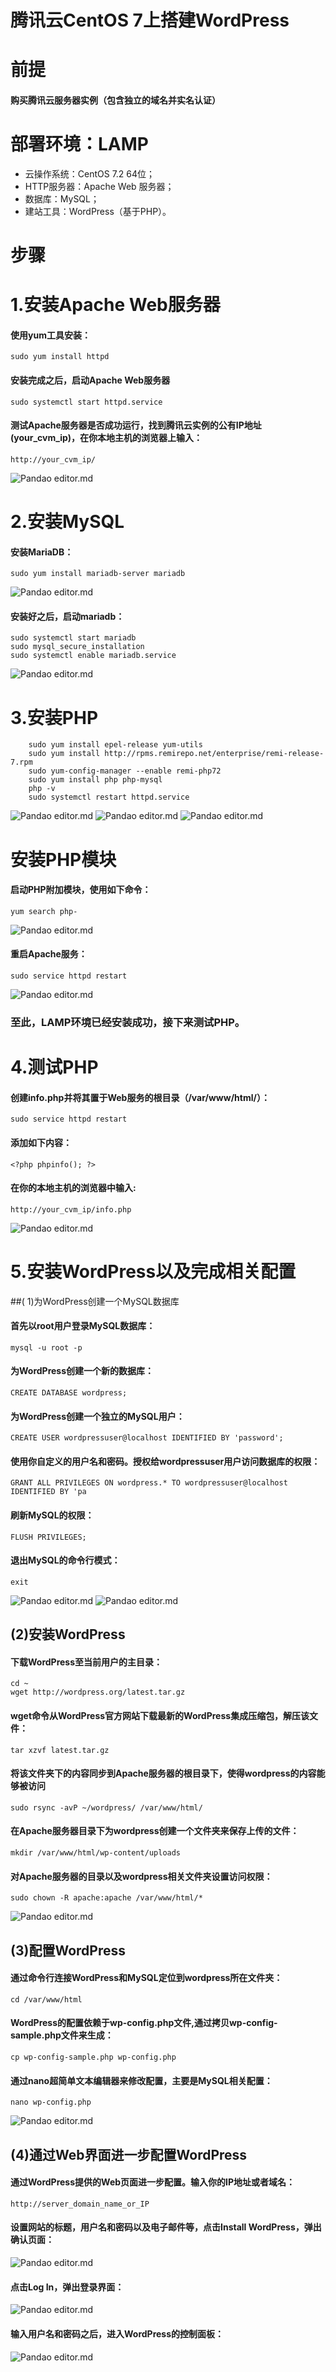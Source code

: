# 腾讯云CentOS 7上搭建WordPress# 前提#### 购买腾讯云服务器实例（包含独立的域名并实名认证）# 部署环境：LAMP- 云操作系统：CentOS 7.2 64位；- HTTP服务器：Apache Web 服务器；- 数据库：MySQL；- 建站工具：WordPress（基于PHP）。# 步骤# 1.安装Apache Web服务器#### 使用yum工具安装：	sudo yum install httpd#### 安装完成之后，启动Apache Web服务器	sudo systemctl start httpd.service#### 测试Apache服务器是否成功运行，找到腾讯云实例的公有IP地址(your_cvm_ip)，在你本地主机的浏览器上输入：	http://your_cvm_ip/![Pandao editor.md](1.png)# 2.安装MySQL#### 安装MariaDB：	sudo yum install mariadb-server mariadb![Pandao editor.md](test2/2.png)#### 安装好之后，启动mariadb：	sudo systemctl start mariadb	sudo mysql_secure_installation	sudo systemctl enable mariadb.service![Pandao editor.md](test2/3.png)# 3.安装PHP        sudo yum install epel-release yum-utils        sudo yum install http://rpms.remirepo.net/enterprise/remi-release-7.rpm		sudo yum-config-manager --enable remi-php72		sudo yum install php php-mysql		php -v		sudo systemctl restart httpd.service![Pandao editor.md](test2/4-1.png)![Pandao editor.md](test2/4-2.png)
![Pandao editor.md](test2/4-3.png)# 安装PHP模块#### 启动PHP附加模块，使用如下命令：	yum search php-![Pandao editor.md](test2/5.png)#### 重启Apache服务：	sudo service httpd restart![Pandao editor.md](test2/6.png)### 至此，LAMP环境已经安装成功，接下来测试PHP。# 4.测试PHP#### 创建info.php并将其置于Web服务的根目录（/var/www/html/）：	sudo service httpd restart#### 添加如下内容：	<?php phpinfo(); ?>#### 在你的本地主机的浏览器中输入:	http://your_cvm_ip/info.php![Pandao editor.md](test2/7.png)# 5.安装WordPress以及完成相关配置##( 1)为WordPress创建一个MySQL数据库#### 首先以root用户登录MySQL数据库：	mysql -u root -p#### 为WordPress创建一个新的数据库：	CREATE DATABASE wordpress;#### 为WordPress创建一个独立的MySQL用户：	CREATE USER wordpressuser@localhost IDENTIFIED BY 'password';#### 使用你自定义的用户名和密码。授权给wordpressuser用户访问数据库的权限：	GRANT ALL PRIVILEGES ON wordpress.* TO wordpressuser@localhost IDENTIFIED BY 'pa#### 刷新MySQL的权限：	FLUSH PRIVILEGES;#### 退出MySQL的命令行模式：	exit![Pandao editor.md](test2/8-1.png)![Pandao editor.md](test2/8-2.png)## (2)安装WordPress#### 下载WordPress至当前用户的主目录：	cd ~	wget http://wordpress.org/latest.tar.gz#### wget命令从WordPress官方网站下载最新的WordPress集成压缩包，解压该文件：	tar xzvf latest.tar.gz#### 将该文件夹下的内容同步到Apache服务器的根目录下，使得wordpress的内容能够被访问	sudo rsync -avP ~/wordpress/ /var/www/html/#### 在Apache服务器目录下为wordpress创建一个文件夹来保存上传的文件：	mkdir /var/www/html/wp-content/uploads#### 对Apache服务器的目录以及wordpress相关文件夹设置访问权限：	sudo chown -R apache:apache /var/www/html/*![Pandao editor.md](test2/9.png)## (3)配置WordPress#### 通过命令行连接WordPress和MySQL定位到wordpress所在文件夹：	cd /var/www/html#### WordPress的配置依赖于wp-config.php文件,通过拷贝wp-config-sample.php文件来生成：	cp wp-config-sample.php wp-config.php#### 通过nano超简单文本编辑器来修改配置，主要是MySQL相关配置：	nano wp-config.php![Pandao editor.md](test2/10.png)## (4)通过Web界面进一步配置WordPress#### 通过WordPress提供的Web页面进一步配置。输入你的IP地址或者域名：	http://server_domain_name_or_IP#### 设置网站的标题，用户名和密码以及电子邮件等，点击Install WordPress，弹出确认页面：![Pandao editor.md](test2/11.png)#### 点击Log In，弹出登录界面：![Pandao editor.md](test2/12.png)#### 输入用户名和密码之后，进入WordPress的控制面板：![Pandao editor.md](test2/13.png)